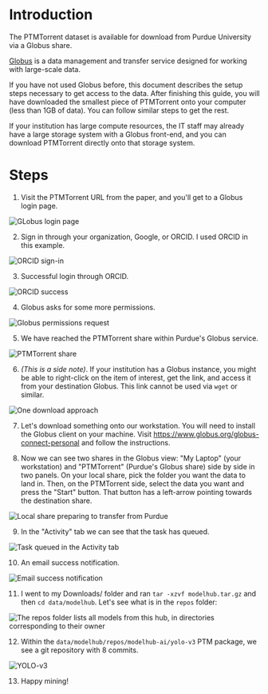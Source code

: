 # Introduction

The PTMTorrent dataset is available for download from Purdue University via a Globus share.

[Globus](https://www.globus.org) is a data management and transfer service designed for working with large-scale data.

If you have not used Globus before, this document describes the setup steps necessary to get access to the data.
After finishing this guide, you will have downloaded the smallest piece of PTMTorrent onto your computer (less than 1GB of data).
You can follow similar steps to get the rest.

If your institution has large compute resources, the IT staff may already have a large storage system with a Globus front-end, and you can download PTMTorrent directly onto that storage system.

# Steps

1. Visit the PTMTorrent URL from the paper, and you'll get to a Globus login page.

![GLobus login page](images/1-globus-landing.jpg)

2. Sign in through your organization, Google, or ORCID. I used ORCID in this example.

![ORCID sign-in](images/2-globus-orcid.jpg)

3. Successful login through ORCID.

![ORCID success](images/3-globus-loggedin.jpg)

4. Globus asks for some more permissions.

![Globus permissions request](images/4-globus-orcidperms.jpg)

5. We have reached the PTMTorrent share within Purdue's Globus service.

![PTMTorrent share](images/5-ptmtorrentLanding.jpg)

6. *(This is a side note)*. If your institution has a Globus instance, you might be able to right-click on the item of interest, get the link, and access it from your destination Globus. This link cannot be used via `wget` or similar.

![One download approach](images/6-ptmtorrent-download1.jpg)

7. Let's download something onto our workstation. You will need to install the Globus client on your machine. Visit https://www.globus.org/globus-connect-personal and follow the instructions.

8. Now we can see two shares in the Globus view: "My Laptop" (your workstation) and "PTMTorrent" (Purdue's Globus share) side by side in two panels. On your local share, pick the folder you want the data to land in. Then, on the PTMTorrent side, select the data you want and press the "Start" button. That button has a left-arrow pointing towards the destination share.

![Local share preparing to transfer from Purdue](images/7-ptmtorrent-DownloadViaClient-1.jpg)

9. In the "Activity" tab we can see that the task has queued.

![Task queued in the Activity tab](images/8-ptmtorrent-downloadViaClient-TaskQueued.jpg)

10. An email success notification.

![Email success notification](images/9-ptmtorrent-downloadViaClient-success.jpg)

11. I went to my Downloads/ folder and ran `tar -xzvf modelhub.tar.gz` and then `cd data/modelhub`. Let's see what is in the `repos` folder:

![The repos folder lists all models from this hub, in directories corresponding to their owner](images/10-downloadSuccess-allModels.jpg)

12. Within the `data/modelhub/repos/modelhub-ai/yolo-v3` PTM package, we see a git repository with 8 commits.

![YOLO-v3](images/11-downloadsuccess-yolov3Commits.jpg)

13. Happy mining!
